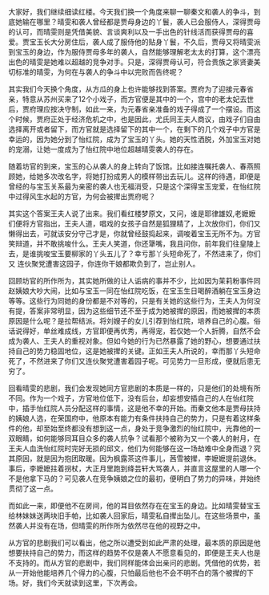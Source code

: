 
大家好，我们继续细读红楼。今天我们换一个角度来聊一聊秦文和袭人的争斗，到底她输在哪里？晴雯和袭人曾经都是贾母身边的丫鬟，袭人已会服侍人，深得贾母的认可，而晴雯则是凭借美貌、言谈爽利以及一手出色的针线活而获得贾母的喜爱。贾宝玉长大分房住后，袭人成了服侍他的贴身丫鬟，不久后，贾母又将晴雯派到宝玉的身边，作为服侍贾母多年的袭人，自然能够理解老太太的打算，这个漂亮出色的晴雯是她难以超越的竞争对手。只是，深得贾母认可，符合贵族之家贤妻美切标准的晴雯，为何在与袭人的争斗中以完败而告终呢？

其实我们今天换个角度，从方瓜的身上也许能够找到答案。贾府为了迎接元春省亲，特意从苏州买来了12个小戏子，而方官便是其中的一个，宫中的老太妃去世后，贾府理应按决守制，如此一来，为元春省亲准备的戏子得成了一个摆设。而这个时候，贾府正处于经济危机之中，也是因此，尤氏同王夫人商议，由戏子们自由选择离开或者留下，而方官就是选择留下的其中一个，在剩下的几个戏子中方官是幸运的，因为她分到了怡红院，成为了宝玉的丫头。她的天性洒脱，外加宝玉对她的宠溺，让她一度成为了怡红院中地位超越晴雯袭人的存在。

随着坊官的到来，宝玉的心从袭人的身上转向了饭馆。比如接连嘱托袭人、春燕照顾她，给她多次改名字，将她打扮成男人的模样带出去玩儿。这样的待遇，即便是曾经的与宝玉关系最为亲密的袭人也无福消受，只是这个深得宝玉宠爱，在怡红院中过得风生水起的方官，为何会被撵出贾府呢？

其实这个答案王夫人说了出来。我们看红楼梦原文，又问，谁是耶律雄奴,老嬷嬷们便将方官指出，王夫人道，唱戏的女孩子自然是狐狸精了，上次放你们，你们又懒得出去，可就该安分守己才是，你就曾经鼓捣起来，调唆着宝玉无所不为。方官笑辩道，并不敢挑唆什么。王夫人笑道，你还犟嘴，我且问你，前年我们往皇陵上去，是谁挑唆宝玉要柳家的丫头五儿了？幸亏那丫头短命死了，不然进来了，你们又 连伙聚党遭害这园子，你连你干娘都欺负到了，岂止别人。

回顾坊官的所作所为，其实她所做的让人诟病的事并不少，比如因为茉莉粉事件同赵姨娘大吵大闹，比如与宝玉一同在怡红院吃饭，在宝玉生日喝醉酒躺在宝玉身边等等。这些行为同她的身份都是不对等的，只是有关她的这些行为，王夫人为何没有提，答案非常明显，因为这些细节还不至于成为她被撵的原因，而她被撵的本质原因是什么呢？是拉帮结派。将刘嫂子的女儿引荐到怡红院，培养自己的心腹。俗话说得好，单丝难成线，方官即便再优秀，再得宠，若仅她一个人折腾，自然不会成为袭人、王夫人的重视对象。但如今她的行为已然暴露了她的野心，想要通过扶持自己的势力稳固地位，这是她被撵的关键。正如王夫人所说的，幸而那丫头短命死了，不然进来了你们又连伙聚党遭害着园子呢。可见势力一旦形成，便就后患无穷了。

回看晴雯的悲剧，我们会发现她同方官悲剧的本质是一样的，只是他们的处境有所不同。作为一个戏子，方官地位低下，没有后台，却妄想安插自己的人在怡红院中，插手怡红院人员分配这样的事情，这是他不幸的开始。而秦文他本是贾母扶持的姨娘人选，在荣国府中，他原本有能力有条件扶持自己的势力，只是有着这样条件的他，却至始至终都没有想到这一点，身处于竞争激烈的怡红院中，光靠他的一双眼睛，如何能够同耳目众多的袭人抗争？试看那个被称为又一个袭人的射月，在王夫人血洗怡红院时完好无损的邱文，他们为何能够在这一场劫难中全身而退？究其原因，就是因为抱团取暖。因为枫露茶这件事儿，茜雪被撵，李嬷嬷提前退休。事后，李嬷嬷拄着拐杖，大正月里跑到绛芸轩大骂袭人，并直言这屋里的人哪一个不是他拿下马的？可见袭人在竞争姨娘之位的最初，便明白了势力的异味，并始终贯彻了这一点。

而如此一来，即便他不在房间，他的耳目依然存在在宝玉的身边。比如晴雯替宝玉给林妹妹送两块旧手帕，比如袭人回家后，晴雯私自撵出坠儿。在这些场景中，虽然袭人并没有在场，但晴雯的所作所为依然尽在他的视野之中。

从方官的悲剧我们可以看出，他之所以遭受到如此严肃的处理，最本质的原因是他想要扶持自己的势力，而这样的趋势不仅是袭人不愿意看见的，即便是王夫人也是不支持的。而从方官的悲剧中，我们同样能体会出亲问的悲剧。凭借他的优势，若从一开始他能培养几个得力的心腹，只怕最后他也不会不明不白的落个被撵的下场。好，我们今天就读到这里，下次再会。



